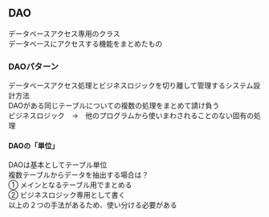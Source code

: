## DAO  
データベースアクセス専用のクラス  
データベースにアクセスする機能をまとめたもの  
### DAOパターン  
データベースアクセス処理とビジネスロジックを切り離して管理するシステム設計方法  
DAOがある同じテーブルについての複数の処理をまとめて請け負う  
ビジネスロジック&emsp;→&emsp;他のプログラムから使いまわされることのない固有の処理  
#### DAOの「単位」  
DAOは基本としてテーブル単位  
複数テーブルからデータを抽出する場合は？  
① メインとなるテーブル用でまとめる  
② ビジネスロジック専用として書く  
以上の２つの手法があるため、使い分ける必要がある  
